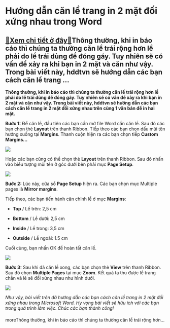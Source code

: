 Hướng dẫn căn lề trang in 2 mặt đối xứng nhau trong Word
========================================================

[:gift:Xem chi tiết ở đây:gift:](https://hddtvn.com/huong-dan-can-le-trang-in-2-mat-doi-xung-nhau-trong-word/)Thông thường, khi in báo cáo thì chúng ta thường căn lề trái rộng hơn lề phải do lề trái dùng để đóng gáy. Tuy nhiên sẽ có vấn đề xảy ra khi bạn in 2 mặt và căn như vậy. Trong bài viết này, hddtvn sẽ hướng dẫn các bạn cách căn lề trang …
---------------------------------------------------------------------------------------------------------------------------------------------------------------------------------------------------------------------------------------------

**Thông thường, khi in báo cáo thì chúng ta thường căn lề trái rộng hơn lề phải do lề trái dùng để đóng gáy. Tuy nhiên sẽ có vấn đề xảy ra khi bạn in 2 mặt và căn như vậy. Trong bài viết này, hddtvn sẽ hướng dẫn các bạn cách căn lề trang in 2 mặt đối xứng nhau trên cùng 1 văn bản để in hai mặt.**


**Bước 1:** Để căn lề, đầu tiên các bạn cần mở file Word cần căn lề. Sau đó các bạn chọn thẻ **Layout** trên thanh Ribbon. Tiếp theo các bạn chọn dấu mũi tên hướng xuống tại **Margins**. Thanh cuộn hiện ra các bạn chọn tiếp **Custom Margins…**


![](https://hddtvn.com/wp-content/uploads/2021/01/JAXRlV1.png)


Hoặc các bạn cũng có thể chọn thẻ **Layout** trên thanh Ribbon. Sau đó nhấn vào biểu tượng mũi tên ở góc dưới bên phải mục **Page Setup**.


![](https://hddtvn.com/wp-content/uploads/2021/01/LuMrjaL.png)


**Bước 2:** Lúc này, cửa sổ **Page Setup** hiện ra. Các bạn chọn mục Multiple pages là **Mirror margins**.


Tiếp theo, các bạn tiến hành căn chỉnh lề ở mục **Margins**:




* **Top** / Lề trên: 2,5 cm

* **Bottom** / Lề dưới: 2,5 cm

* **Inside** / Lề trong: 3,5 cm

* **Outside** / Lề ngoài: 1.5 cm



Cuối cùng, bạn nhấn OK để hoàn tất căn lề.


![](https://hddtvn.com/wp-content/uploads/2021/01/iyBISmS.png)


**Bước 3:** Sau khi đã căn lề xong, các bạn chọn thẻ **View** trên thanh Ribbon. Sau đó chọn **Multiple Pages** tại mục **Zoom**. Kết quả ta thu được lề trang chẵn và lẻ sẽ đối xứng nhau như hình dưới.


![](https://hddtvn.com/wp-content/uploads/2021/01/DePKM1P.png)


*Như vậy, bài viết trên đã hướng dẫn các bạn cách căn lề trang in 2 mặt đối xứng nhau trong Microsoft Word. Hy vọng bài viết sẽ hữu ích với các bạn trong quá trình làm việc. Chúc các bạn thành công!*


#### 


moreThông thường, khi in báo cáo thì chúng ta thường căn lề trái rộng hơn…

